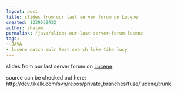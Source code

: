 ```yaml
---
layout: post
title: slides from our last server forum on Lucene
created: 1239058432
author: shalom
permalink: /java/slides-our-last-server-forum-lucene
tags:
- JAVA
- lucene nutch solr text search luke tika lucy
---
```

<p>slides from our last server forum on <a href="http://lucene.apache.org/">Lucene</a>.</p>
<p>source can be checked out here: http://dev.tikalk.com/svn/repos/private_branches/fuse/lucene/trunk</p>
<p>&nbsp;</p>
<p>&nbsp;</p>
